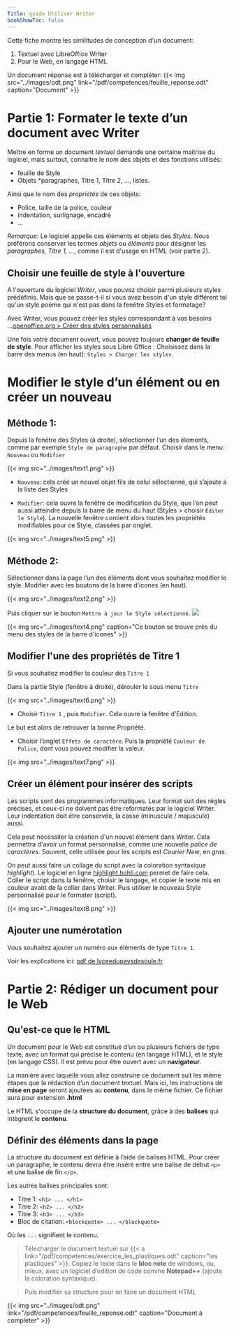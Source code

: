 ```yaml
---
Title: guide Utiliser Writer
bookShowToc: false
---
```


Cette fiche montre les similitudes de conception d'un document:
1. Textuel avec LibreOffice Writer
2. Pour le Web, en langage HTML

Un document réponse est à télécharger et compléter: {{< img src="../images/odt.png" link="/pdf/competences/feuille_reponse.odt"  caption="Document" >}}

# Partie 1: Formater le texte d’un document avec Writer
Mettre en forme un document *textuel* demande une certaine maitrise du logiciel, mais surtout, connaitre le nom des objets et des fonctions utilisés:

* feuille de Style
* Objets *paragraphes, Titre 1, Titre 2, ..., listes.

Ainsi que le nom des *propriétés* de ces objets:

* Police, taille de la police, couleur
* indentation, surlignage, encadré
* ...

*Remarque*: Le logiciel appelle ces éléments et objets des *Styles*. Nous préférons conserver les termes *objets* ou *éléments* pour désigner les *paragraphes, Titre 1, ...*, comme il est d'usage en HTML (voir partie 2).

## Choisir une feuille de style à l'ouverture
A l'ouverture du logiciel *Writer*, vous pouvez choisir parmi plusieurs styles prédéfinis. Mais que se passe-t-il si vous avez besoin d'un style différent tel qu'un style poème qui n'est pas dans la fenêtre Styles et formatage? 

Avec Writer, vous pouvez créer les styles correspondant à vos besoins ...[openoffice.org > Créer des styles personnalisés](https://wiki.openoffice.org/wiki/FR/Documentation/Writer_Guide/Cr%C3%A9ation_styles_personnalis%C3%A9s)

Une fois votre document ouvert, vous pouvez toujours **changer de feuille de style**. Pour afficher les styles sous Libre Office : Choisissez dans la barre des menus (en haut): `Styles > Charger les styles`.

# Modifier le style d’un élément ou en créer un nouveau
## Méthode 1:
Depuis la fenêtre des Styles (à droite), sélectionner l’un des élements, comme par exemple `Style de paragraphe` par défaut. Choisir dans le menu: `Nouveau` ou `Modifier`

{{< img src="../images/text1.png" >}}

* `Nouveau`: cela créé un nouvel objet fils de celui sélectionné, qui s’ajoute à la liste des Styles

* `Modifier`: cela ouvre la fenêtre de modification du Style, que l’on peut aussi atteindre depuis la barre de menu du haut (Styles > choisir `Editer le Style`). La nouvelle fenêtre contient alors toutes les propriétés modifiables pour ce Style, classées par onglet.

{{< img src="../images/text5.png" >}}

## Méthode 2: 
Sélectionner dans la page l’un des éléments dont vous souhaitez modifier le style. Modifier avec les boutons de la barre d’icones (en haut). 

{{< img src="../images/text2.png" >}}

Puis cliquer sur le bouton `Mettre à jour le Style sélectionné`. ![](../images/text3.png)

{{< img src="../images/text4.png" caption="Ce bouton se trouve près du menu des styles de la barre d'icones" >}}


## Modifier l'une des propriétés de Titre 1
Si vous souhaitez modifier la couleur des `Titre 1`

Dans la partie Style (fenêtre à droite), dérouler le sous menu `Titre`


{{< img src="../images/text6.png" >}}


* Choisir `Titre 1` , puis `Modifier`. Cela ouvre la fenêtre d’Edition.

Le but est alors de retrouver la bonne Propriété.

* Choisir l’onglet `Effets de caractère`. Puis la propriété `Couleur de Police`, dont vous pouvez modifier la valeur.

{{< img src="../images/text7.png" >}}

## Créer un élément pour insérer des scripts
Les scripts sont des programmes informatiques. Leur format suit des règles précises, et ceux-ci ne doivent pas être reformatés par le logiciel Writer. Leur indentation doit être conservée, la casse (minuscule / majuscule) aussi.

Cela peut nécéssiter la création d'un nouvel élément dans Writer. Cela permettra d'avoir un format personnalisé, comme une nouvelle *police de caractères*. Souvent, celle utilisée pour les scripts est *Courier New*, en *gras*.

On peut aussi faire un collage du script avec la coloration syntaxique *highlight*). Le logiciel en ligne [highlight.hohli.com](https://highlight.hohli.com/index.php) permet de faire cela. Coller le script dans la fenêtre, choisir le langage, et copier le texte mis en couleur avant de la coller dans Writer. Puis utiliser le nouveau Style personnalisé pour le formater (script).

{{< img src="../images/text8.png" >}}

## Ajouter une numérotation
Vous souhaitez ajouter un numéro aux éléments de type `Titre 1`. 

Voir les explications ici: [pdf de lyceedupaysdesoule.fr](http://www.lyceedupaysdesoule.fr/ressources/libreoffice/libreoffice_writer_6_numerotation_titres.pdf)

# Partie 2: Rédiger un document pour le Web
## Qu'est-ce que le HTML
Un document pour le Web est constitué d’un ou plusieurs fichiers de type texte, avec un format qui précise le contenu (en langage HTML), et le style (en langage CSS). Il est prévu pour être ouvert avec un **navigateur**.

La manière avec laquelle vous allez construire ce document suit les même étapes que la rédaction d’un document textuel. Mais ici, les instructions de **mise en page** seront ajoutées au **contenu**, dans le même fichier. Ce fichier aura pour extension **.html**

Le HTML s'occupe de la **structure du document**, grâce à des **balises** qui intègrent le **contenu**.

## Définir des éléments dans la page
La structure du document est définie à l’aide de balises HTML. Pour créer un paragraphe, le contenu devra être inséré entre une balise de début `<p>` et une balise de fin `</p>`.

Les autres balises principales sont:

* Titre 1: `<h1> ... </h1>`
* Titre 2: `<h2> ... </h2>`
* Titre 3: `<h3> ... </h3>`
* Bloc de citation: `<blockquote> ... </blockquote>`

Où les `...` signifient le contenu.


> Télecharger le document textuel sur {{< a link="/pdf/competences/exercice_les_plastiques.odt" caption="les plastiques" >}}. Copiez le texte dans le **bloc note** de windows, ou, mieux, avec un logiciel d’edition de code comme **Notepad++** (ajoute la coloration syntaxique).

> Puis modifier sa structure pour en faire un document HTML

{{< img src="../images/odt.png" link="/pdf/competences/feuille_reponse.odt"  caption="Document à compléter" >}}
